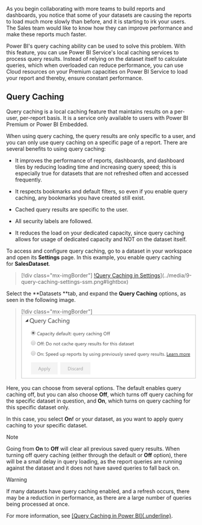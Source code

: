 As you begin collaborating with more teams to build reports and dashboards, you notice that some of your datasets are causing the reports to load much more slowly than before, and it is starting to irk your users. The Sales team would like to know how they can improve performance and make these reports much faster.

Power BI's query caching ability can be used to solve this problem. With this feature, you can use Power BI Service's local caching services to process query results. Instead of relying on the dataset itself to calculate queries, which when overloaded can reduce performance, you can use Cloud resources on your Premium capacities on Power BI Service to load your report and thereby, ensure constant performance. 

## Query Caching 

Query caching is a local caching feature that maintains results on a per-user, per-report basis. It is a service only available to users with Power BI Premium or Power BI Embedded.  

When using query caching, the query results are only specific to a user, and you can only use query caching on a specific page of a report. There are several benefits to using query caching:  

-   It improves the performance of reports, dashboards, and dashboard tiles by reducing loading time and increasing query speed; this is especially true for datasets that are not refreshed often and accessed frequently.  

-   It respects bookmarks and default filters, so even if you enable query caching, any bookmarks you have created still exist. 

-   Cached query results are specific to the user. 

-   All security labels are followed.   

-   It reduces the load on your dedicated capacity, since query caching allows for usage of dedicated capacity and NOT on the dataset itself.  

To access and configure query caching, go to a dataset in your workspace and open its **Settings** page. In this example, you enable query caching for **SalesDataset**.  

> [!div class="mx-imgBorder"]
> [!Query Caching in Settings](../media/9-query-caching-settings-ssm.png)](../media/9-query-caching-settings-ssm.png#lightbox)

Select the **Datasets **tab, and expand the **Query Caching** options, as seen in the following image.  

> [!div class="mx-imgBorder"]
> [![Query caching options](../media/9-query-caching-options-ss.png)](../media/9-query-caching-options-ss.png#lightbox)

Here, you can choose from several options. The default enables query caching off, but you can also choose **Off**, which turns off query caching for the specific dataset in question, and **On**, which turns on query caching for this specific dataset only.  

In this case, you select **On**f or your dataset, as you want to apply query caching to your specific dataset.  

> [!NOTE]
> Going from **On** to **Off** will clear all previous saved query results. When turning off query caching (either through the default or **Off** option), there will be a small delay in query loading, as the report queries are running against the dataset and it does not have saved queries to fall back on.

> [!WARNING]
> If many datasets have query caching enabled, and a refresh occurs, there may be a reduction in performance, as there are a large number of queries being processed at once.  

For more information, see [[Query Caching in Power BI]{.underline}](https://docs.microsoft.com/power-bi/connect-data/power-bi-query-caching/?azure-portal=true).

